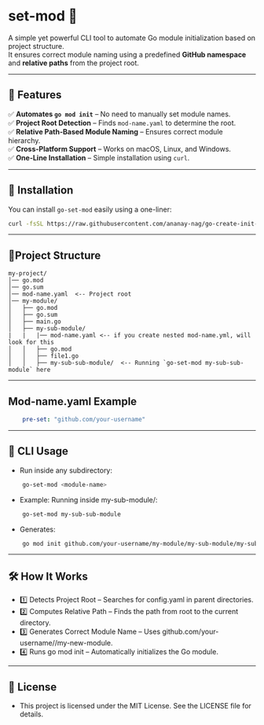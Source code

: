 # set-mod 🚀  

A simple yet powerful CLI tool to automate Go module initialization based on project structure.  
It ensures correct module naming using a predefined **GitHub namespace** and **relative paths** from the project root.  

---

## 📌 Features  
✅ **Automates `go mod init`** – No need to manually set module names.  
✅ **Project Root Detection** – Finds `mod-name.yaml` to determine the root.  
✅ **Relative Path-Based Module Naming** – Ensures correct module hierarchy.  
✅ **Cross-Platform Support** – Works on macOS, Linux, and Windows.  
✅ **One-Line Installation** – Simple installation using `curl`.  

---

## 🔧 Installation  

You can install `go-set-mod` easily using a one-liner:  

```sh
curl -fsSL https://raw.githubusercontent.com/ananay-nag/go-create-init-module/install.sh | bash
```
---
## 📂Project Structure
```
my-project/
│── go.mod
│── go.sum
│── mod-name.yaml  <-- Project root
│── my-module/
│   ├── go.mod
│   ├── go.sum
│   ├── main.go
│   ├── my-sub-module/
|   |   |── mod-name.yaml <-- if you create nested mod-name.yml, will look for this
│   │   ├── go.mod
│   │   ├── file1.go
│   │   ├── my-sub-sub-module/  <-- Running `go-set-mod my-sub-sub-module` here
```
---

## Mod-name.yaml Example

```yaml
    pre-set: "github.com/your-username"
```
---
## 🚀 CLI Usage

- Run inside any subdirectory:
```sh
    go-set-mod <module-name>
```
- Example: Running inside my-sub-module/:
```sh
    go-set-mod my-sub-sub-module
```
- Generates:
```sh
    go mod init github.com/your-username/my-module/my-sub-module/my-sub-sub-module
```
---
## 🛠 How It Works
- 1️⃣ Detects Project Root – Searches for config.yaml in parent directories.
- 2️⃣ Computes Relative Path – Finds the path from root to the current directory.
- 3️⃣ Generates Correct Module Name – Uses github.com/your-username/<relative-path>/my-new-module.
- 4️⃣ Runs go mod init – Automatically initializes the Go module.
---
## 📜 License
- This project is licensed under the MIT License. See the LICENSE file for details.